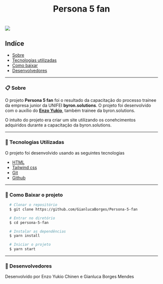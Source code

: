 <h1 align="center">Persona 5 fan</h1>
<h1>
<img src="img/site-preview.gif">
</h1>

## Indíce

- [Sobre](#-sobre)
- [Tecnologias utilizadas](#-tecnologias-utilizadas)
- [Como baixar](#-como-baixar-o-projeto)
- [Desenvolvedores](#-desenvolvedores)

---

### 📋 Sobre

O projeto **Persona 5 fan** foi o resultado da capacitação do processo trainee da empresa junior da UNIFEI **byron.solutions**. O projeto foi desenvolvido com o auxílio do **[Enzo Yukio](https://github.com/YukioZ25)**, também trainee da byron.solutions.

O intuito do projeto era criar um site utilizando os conehcimentos adquiridos durante a capacitação da byron.solutions.

---

### 🚀 Tecnologias Utilizadas

O projeto foi desenvolvido usando as seguintes tecnologias

- [HTML](https://developer.mozilla.org/pt-BR/docs/Web/HTML)
- [Tailwind css](https://tailwindcss.com)
- [Git](https://git-scm.com)
- [Github](https://github.com)

---

### 💾 Como Baixar o projeto

```bash
  # Clonar o repositório
  $ git clone https://github.com/GianlucaBorges/Persona-5-fan

  # Entrar no diretório
  $ cd persona-5-fan

  # Instalar as dependências
  $ yarn install

  # Iniciar o projeto
  $ yarn start
```

---

### 👾 Desenvolvedores

Desenvolvido por Enzo Yukio Chinen e Gianluca Borges Mendes

